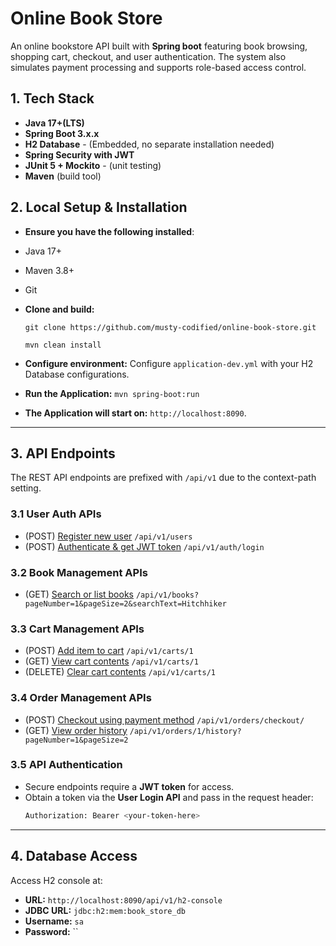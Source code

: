 # Online Book Store

An online bookstore API built with **Spring boot** featuring book browsing, shopping cart, checkout, and user authentication. 
The system also simulates payment processing and supports role-based access control.

## 1. Tech Stack ##

- **Java 17+(LTS)** 
- **Spring Boot 3.x.x** 
- **H2 Database** - (Embedded, no separate installation needed)
- **Spring Security with JWT** 
- **JUnit 5 + Mockito** - (unit testing)
- **Maven** (build tool)


## 2. Local Setup & Installation ##
- **Ensure you have the following installed**:

- Java 17+
- Maven 3.8+
- Git

- **Clone and build:**

  `git clone https://github.com/musty-codified/online-book-store.git`

  `mvn clean install`

- **Configure environment:**  Configure `application-dev.yml` with your H2 Database configurations.

- **Run the Application:** `mvn spring-boot:run`

- **The Application will start on:** `http://localhost:8090`.

---

## 3. API Endpoints ##

The REST API endpoints are prefixed with `/api/v1` due to the context-path setting.

### 3.1 User Auth APIs ###

- (POST) [Register new user](http://localhost:8090/api/v1/users) `/api/v1/users`
- (POST) [Authenticate & get JWT token](http://localhost:8090/api/v1/auth/login) `/api/v1/auth/login`

### 3.2 Book Management APIs ###

- (GET) [Search or list books](http://localhost:8090/api/v1/books) `/api/v1/books?pageNumber=1&pageSize=2&searchText=Hitchhiker`

### 3.3 Cart Management APIs ###

- (POST) [Add item to cart](http://localhost:8090/api/v1/carts/{userId}) `/api/v1/carts/1`
- (GET) [View cart contents](http://localhost:8090/api/v1/carts/{userId}) `/api/v1/carts/1`
- (DELETE) [Clear cart contents](http://localhost:8090/api/v1/carts/{userId}) `/api/v1/carts/1`

### 3.4 Order Management APIs ###

- (POST) [Checkout using payment method](http://localhost:8090/api/v1/orders/checkout) `/api/v1/orders/checkout/`
- (GET) [View order history](http://localhost:8090/api/v1/orders/{userId}/history) `/api/v1/orders/1/history?pageNumber=1&pageSize=2`

### 3.5 API Authentication

- Secure endpoints require a **JWT token** for access.
- Obtain a token via the **User Login API** and pass in the request header:
  ```sh
  Authorization: Bearer <your-token-here>
  ```
---

## 4. Database Access ##

Access H2 console at:

- **URL:** `http://localhost:8090/api/v1/h2-console`
- **JDBC URL:** `jdbc:h2:mem:book_store_db`
- **Username:** `sa`
- **Password:** ``





